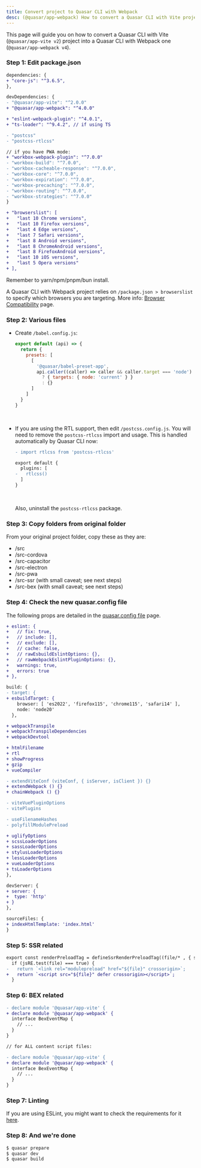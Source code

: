 ```yaml
---
title: Convert project to Quasar CLI with Webpack
desc: (@quasar/app-webpack) How to convert a Quasar CLI with Vite project to a Quasar CLI with Webpack one.
---
```


This page will guide you on how to convert a Quasar CLI with Vite (`@quasar/app-vite v2`) project into a Quasar CLI with Webpack one (`@quasar/app-webpack v4`).

### Step 1: Edit package.json

```diff /package.json
dependencies: {
+ "core-js": "^3.6.5",
},

devDependencies: {
- "@quasar/app-vite": "^2.0.0"
+ "@quasar/app-webpack": "^4.0.0"

+ "eslint-webpack-plugin": "^4.0.1",
+ "ts-loader": "^9.4.2", // if using TS

- "postcss"
- "postcss-rtlcss"

// if you have PWA mode:
+ "workbox-webpack-plugin": "^7.0.0"
- "workbox-build": "^7.0.0",
- "workbox-cacheable-response": "^7.0.0",
- "workbox-core": "^7.0.0",
- "workbox-expiration": "^7.0.0",
- "workbox-precaching": "^7.0.0",
- "workbox-routing": "^7.0.0",
- "workbox-strategies": "^7.0.0"
}

+ "browserslist": [
+   "last 10 Chrome versions",
+   "last 10 Firefox versions",
+   "last 4 Edge versions",
+   "last 7 Safari versions",
+   "last 8 Android versions",
+   "last 8 ChromeAndroid versions",
+   "last 8 FirefoxAndroid versions",
+   "last 10 iOS versions",
+   "last 5 Opera versions"
+ ],
```

Remember to yarn/npm/pnpm/bun install.

A Quasar CLI with Webpack project relies on `/package.json > browserslist` to specify which browsers you are targeting. More info: [Browser Compatibility](/quasar-cli-webpack/browser-compatibility) page.

### Step 2: Various files

- Create `/babel.config.js`:

  ```js
  export default (api) => {
    return {
      presets: [
        [
          '@quasar/babel-preset-app',
          api.caller((caller) => caller && caller.target === 'node')
            ? { targets: { node: 'current' } }
            : {}
        ]
      ]
    }
  }
  ```

  <br>

- If you are using the RTL support, then edit `/postcss.config.js`. You will need to remove the `postcss-rtlcss` import and usage. This is handled automatically by Quasar CLI now:

  ```diff /postcss.config.js
  - import rtlcss from 'postcss-rtlcss'

  export default {
    plugins: [
  -   rtlcss()
    ]
  }
  ```

  <br>

  Also, uninstall the `postcss-rtlcss` package.

### Step 3: Copy folders from original folder

From your original project folder, copy these as they are:

- /src
- /src-cordova
- /src-capacitor
- /src-electron
- /src-pwa
- /src-ssr (with small caveat; see next steps)
- /src-bex (with small caveat; see next steps)

### Step 4: Check the new quasar.config file

The following props are detailed in the [quasar.config file](/quasar-cli-vite/quasar-config-file) page.

```diff
+ eslint: {
+   // fix: true,
+   // include: [],
+   // exclude: [],
+   // cache: false,
+   // rawEsbuildEslintOptions: {},
+   // rawWebpackEslintPluginOptions: {},
+   warnings: true,
+   errors: true
+ },

build: {
- target: {
+ esbuildTarget: {
    browser: [ 'es2022', 'firefox115', 'chrome115', 'safari14' ],
    node: 'node20'
  },

+ webpackTranspile
+ webpackTranspileDependencies
+ webpackDevtool

+ htmlFilename
+ rtl
+ showProgress
+ gzip
+ vueCompiler

- extendViteConf (viteConf, { isServer, isClient }) {}
+ extendWebpack () {}
+ chainWebpack () {}

- viteVuePluginOptions
- vitePlugins

- useFilenameHashes
- polyfillModulePreload

+ uglifyOptions
+ scssLoaderOptions
+ sassLoaderOptions
+ stylusLoaderOptions
+ lessLoaderOptions
+ vueLoaderOptions
+ tsLoaderOptions
},

devServer: {
+ server: {
+  type: 'http'
+ }
},

sourceFiles: {
+ indexHtmlTemplate: 'index.html'
}
```

### Step 5: SSR related

```diff /src-ssr/server.js
export const renderPreloadTag = defineSsrRenderPreloadTag((file/* , { ssrContext } */) => {
  if (jsRE.test(file) === true) {
-   return `<link rel="modulepreload" href="${file}" crossorigin>`;
+   return `<script src="${file}" defer crossorigin></script>`;
  }
```

### Step 6: BEX related

```diff /src-bex/background.js
- declare module '@quasar/app-vite' {
+ declare module '@quasar/app-webpack' {
  interface BexEventMap {
    // ...
  }
}
```

```diff /src-bex/my-content-script.js
// for ALL content script files:

- declare module '@quasar/app-vite' {
+ declare module '@quasar/app-webpack' {
  interface BexEventMap {
    // ...
  }
}
```

### Step 7: Linting

If you are using ESLint, you might want to check the requirements for it [here](/quasar-cli-webpack/linter).

### Step 8: And we're done

```bash
$ quasar prepare
$ quasar dev
$ quasar build
```
